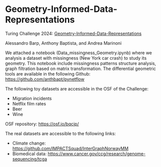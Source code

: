 # Geometry-Informed-Data-Representations

Turing Challenge 2024: [Geometry-Informed-Data-Representations](https://www.turing.ac.uk/sites/default/files/2024-01/alessandro_barp-_geometry-informed_data_representations.pdf)

Alessandro Barp, Anthony Baptista, and Andrea Marinoni

We attached a notebook (Data_missingness_Geometry.ipynb) where we analysis a dataset with missingness (New York car crash) to study its geometry. 
This notebook include missingness patterns structure analysis, graph filtration based on matrix transformation. The differential geometric tools are available in the following Github: 
https://github.com/anthbapt/pynetflow

The following toy datasets are accessible in the OSF of the Challenge:
* Migration incidents
* Netflix film rates
* Beer
* Wine

OSF repository: https://osf.io/bqcjp/

The real datasets are accessible to the following links:
* Climate change: https://github.com/IMPACTSquad/InterGraphNorwayMM
* Biomedical data: https://www.cancer.gov/ccg/research/genome-sequencing/tcga

